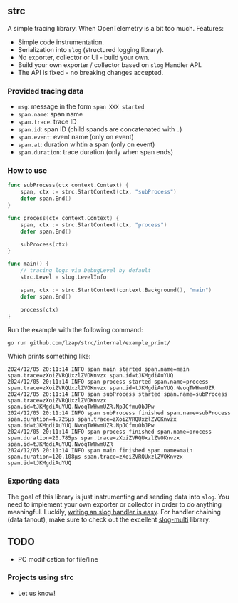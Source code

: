 ## strc

A simple tracing library. When OpenTelemetry is a bit too much. Features:

* Simple code instrumentation.
* Serialization into `slog` (structured logging library).
* No exporter, collector or UI - build your own.
* Build your own exporter / collector based on `slog` Handler API.
* The API is fixed - no breaking changes accepted.

### Provided tracing data

* `msg`: message in the form `span XXX started`
* `span.name`: span name 
* `span.trace`: trace ID 
* `span.id`: span ID (child spands are concatenated with `.`) 
* `span.event`: event name (only on event) 
* `span.at`: duration wihtin a span (only on event) 
* `span.duration`: trace duration (only when span ends) 

### How to use

```go
func subProcess(ctx context.Context) {
	span, ctx := strc.StartContext(ctx, "subProcess")
	defer span.End()
}

func process(ctx context.Context) {
	span, ctx := strc.StartContext(ctx, "process")
	defer span.End()

	subProcess(ctx)
}

func main() {
	// tracing logs via DebugLevel by default
	strc.Level = slog.LevelInfo

	span, ctx := strc.StartContext(context.Background(), "main")
	defer span.End()

	process(ctx)
}
```

Run the example with the following command:

```
go run github.com/lzap/strc/internal/example_print/
```

Which prints something like:

```
2024/12/05 20:11:14 INFO span main started span.name=main span.trace=zXoiZVRQUxzlZVOKnvzx span.id=tJKMgdiAuYUQ
2024/12/05 20:11:14 INFO span process started span.name=process span.trace=zXoiZVRQUxzlZVOKnvzx span.id=tJKMgdiAuYUQ.NvoqTWHwmUZR
2024/12/05 20:11:14 INFO span subProcess started span.name=subProcess span.trace=zXoiZVRQUxzlZVOKnvzx span.id=tJKMgdiAuYUQ.NvoqTWHwmUZR.NpJCfmuObJPw
2024/12/05 20:11:14 INFO span subProcess finished span.name=subProcess span.duration=4.725µs span.trace=zXoiZVRQUxzlZVOKnvzx span.id=tJKMgdiAuYUQ.NvoqTWHwmUZR.NpJCfmuObJPw
2024/12/05 20:11:14 INFO span process finished span.name=process span.duration=20.785µs span.trace=zXoiZVRQUxzlZVOKnvzx span.id=tJKMgdiAuYUQ.NvoqTWHwmUZR
2024/12/05 20:11:14 INFO span main finished span.name=main span.duration=120.108µs span.trace=zXoiZVRQUxzlZVOKnvzx span.id=tJKMgdiAuYUQ
```

### Exporting data

The goal of this library is just instrumenting and sending data into `slog`. You need to implement your own exporter or collector in order to do anything meaningful. Luckily, [writing an slog handler is easy](https://pkg.go.dev/log/slog#hdr-Writing_a_handler). For handler chaining (data fanout), make sure to check out the excellent [slog-multi](https://github.com/samber/slog-multi) library.

## TODO

* PC modification for file/line

### Projects using strc

* Let us know!
